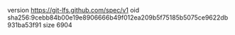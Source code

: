 version https://git-lfs.github.com/spec/v1
oid sha256:9cebb84b00e19e8906666b49f012ea209b5f75185b5075ce9622db931ba53f91
size 6904
